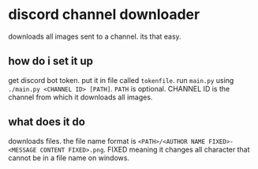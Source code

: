 
# discord channel downloader

downloads all images sent to a channel. its that easy.

## how do i set it up

get discord bot token. put it in file called `tokenfile`. run `main.py` using `./main.py <CHANNEL ID> [PATH]`. `PATH` is optional. CHANNEL ID is the channel from which it downloads all images.

## what does it do

downloads files. the file name format is `<PATH>/<AUTHOR NAME FIXED>-<MESSAGE CONTENT FIXED>.png`. FIXED meaning it changes all character that cannot be in a file name on windows.
